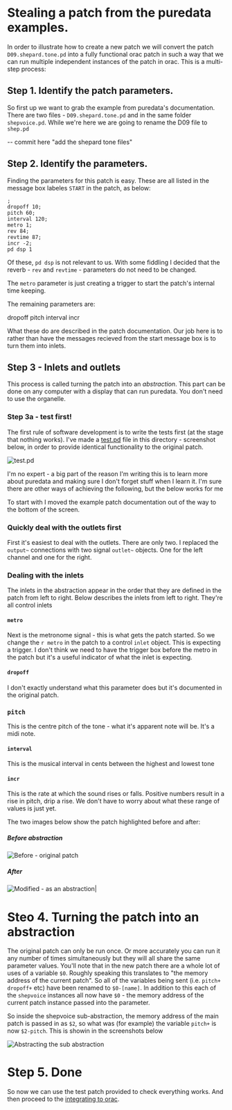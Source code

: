 # Stealing a patch from the puredata examples.

In order to illustrate how to create a new patch we will convert the patch `D09.shepard.tone.pd` into a fully functional orac patch in such a way that we can run multiple independent instances of the patch in orac.  This is a multi-step process:

## Step 1.  Identify the patch parameters.

So first up we want to grab the example from puredata's documentation.  There are two files - `D09.shepard.tone.pd` and in the same folder `shepvoice.pd`.  While we're here we are going to rename the D09 file to `shep.pd`

-- commit here "add the shepard tone files"

## Step 2.  Identify the parameters.

Finding the parameters for this patch is easy.  These are all listed in the message box labeles `START` in the patch, as below:

    ;
    dropoff 10;
    pitch 60;
    interval 120;
    metro 1;
    rev 84;
    revtime 87;
    incr -2;
    pd dsp 1

Of these, `pd dsp` is not relevant to us.  With some fiddling I decided that the reverb - `rev` and `revtime` -   parameters do not need to be changed.

The `metro` parameter is just creating a trigger to start the patch's internal time keeping.

The remaining parameters are:

   dropoff
   pitch
   interval
   incr

What these do are described in the patch documentation.  Our job here is to rather than have the messages recieved from the start message box is to turn them into inlets.

## Step 3 - Inlets and outlets

This process is called turning the patch into an *abstraction*.  This part can be done on any computer with a display that can run puredata.  You don't need to use the organelle.

### Step 3a - test first!

The first rule of software development is to write the tests first (at the stage that nothing works).  I've made a [test.pd](./test.pd) file in this directory - screenshot below, in order to provide identical functionality to the original patch.

![test.pd](./test.png)



I'm no expert - a big part of the reason I'm writing this is to learn more about puredata and making sure I don't forget stuff when I learn it.  I'm sure there are other ways of achieving the following, but the below works for me

To start with I moved the example patch documentation out of the way to the bottom of the screen.

### Quickly deal with the outlets first

First it's easiest to deal with the outlets.  There are only two. I replaced the `output~` connections with two signal `outlet~` objects.  One for the left channel and one for the right.

### Dealing with the inlets

The inlets in the abstraction appear in the order that they are defined in the patch from left to right.  Below describes the inlets from left to right.  They're all control inlets

#### `metro` 

Next is the metronome signal - this is what gets the patch started.  So we change the `r metro` in the patch to a control `inlet` object.  This is expecting a trigger.  I don't think we need to have the trigger box before the metro in the patch but it's a useful indicator of what the inlet is expecting.

#### `dropoff`

I don't exactly understand what this parameter does but it's documented in the original patch.

### `pitch`

This is the centre pitch of the tone - what it's apparent note will be.  It's a midi note.


#### `interval`

This is the musical interval in cents between the highest and lowest tone 

#### `incr`

This is the rate at which the sound rises or falls.  Positive numbers result in a rise in pitch, drip a rise.  We don't have to worry about what these range of values is just yet.


The two images below show the patch highlighted before and after:

##### Before abstraction
![Before - original patch](./orig.png)

##### After

![Modified - as an abstraction](./new.png)|

# Steo 4.  Turning the patch into an abstraction

The original patch can only be run once.  Or more accurately you can run it any number of times simultaneously but they will all share the same parameter values.  You'll note that in the new patch there are a whole lot of uses of a variable `$0`.  Roughly speaking this translates to "the memory address of the current patch".  So all of the variables being sent (i.e. `pitch+` `dropoff+` etc) have been renamed to `$0-[name]`.  In addition to this each of the `shepvoice` instances all now have `$0` - the memory address of the current patch instance passed into the parameter.

So inside the shepvoice sub-abstraction, the memory address of the main patch is passed in as `$2`, so what was (for example) the variable `pitch+` is now `$2-pitch`.  This is showin in the screenshots below

![Abstracting the sub abstraction](shepvoice.png)


# Step 5.  Done

So now we can use the test patch provided to check everything works.  And then proceed to the [integrating to orac](../02_integrating_to_orac/README.md).
